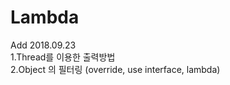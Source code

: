 # Lambda
Add 2018.09.23</br>
1.Thread를 이용한 출력방법</br>
2.Object 의 필터링 (override, use interface, lambda) 
